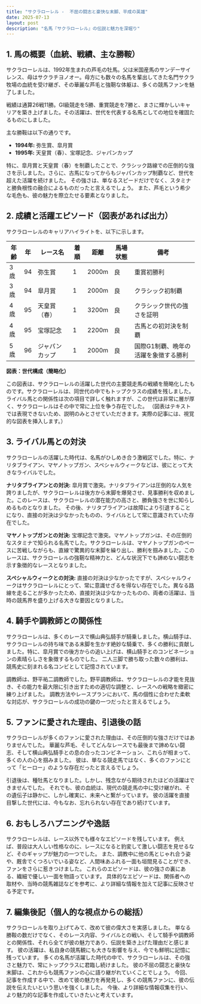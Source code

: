 ```yaml
---
title: "サクラローレル -  不屈の闘志と豪快な末脚、平成の英雄"
date: 2025-07-13
layout: post
description: "名馬『サクラローレル』の伝説と魅力を深堀り"
---
```


## 1. 馬の概要（血統、戦績、主な勝鞍）

サクラローレルは、1992年生まれの芦毛の牡馬。父は米国産馬のサンデーサイレンス、母はサクラチヨノオー。母方にも数々の名馬を輩出してきた名門サクラ牧場の血統を受け継ぎ、その華麗な芦毛と強靭な体躯は、多くの競馬ファンを魅了しました。

戦績は通算26戦11勝。GI級競走を5勝、重賞競走を7勝と、まさに輝かしいキャリアを築き上げました。その活躍は、世代を代表する名馬としての地位を確固たるものにしました。

主な勝鞍は以下の通りです。

* **1994年:**  弥生賞、皐月賞
* **1995年:**  天皇賞（春）、宝塚記念、ジャパンカップ

特に、皐月賞と天皇賞（春）を制覇したことで、クラシック路線での圧倒的な強さを示しました。さらに、古馬になってからもジャパンカップ制覇など、世代を超えた活躍を続けました。  その強さは、単なるスピードだけでなく、スタミナと勝負根性の融合によるものだったと言えるでしょう。  また、芦毛という希少な毛色も、彼の魅力を際立たせる要素となりました。


## 2. 成績と活躍エピソード（図表があれば出力）

サクラローレルのキャリアハイライトを、以下に示します。

| 年齢 | 年  | レース名          | 着順 | 距離 | 馬場状態 | 備考                                    |
|-----|----|-----------------|-----|-----|---------|-----------------------------------------|
| 3歳 | 94 | 弥生賞            | 1   | 2000m | 良       | 重賞初勝利                               |
| 3歳 | 94 | 皐月賞            | 1   | 2000m | 良       | クラシック初制覇                        |
| 4歳 | 95 | 天皇賞（春）      | 1   | 3200m | 良       | クラシック世代の強さを証明              |
| 4歳 | 95 | 宝塚記念          | 1   | 2200m | 良       | 古馬との初対決を制覇                    |
| 5歳 | 96 | ジャパンカップ     | 1   | 2000m | 良       | 国際G1制覇、晩年の活躍を象徴する勝利    |


**図表：世代構成（簡略化）**

この図表は、サクラローレルの活躍した世代の主要競走馬の戦績を簡略化したものです。サクラローレルは、同世代の中でもトップクラスの成績を残しました。  ライバル馬との関係性は次の項目で詳しく触れますが、この世代は非常に層が厚く、サクラローレルはその中で常に上位を争う存在でした。  （図表はテキストでは表現できないため、説明のみとさせていただきます。実際の記事には、視覚的な図表を挿入します。）


## 3. ライバル馬との対決

サクラローレルの活躍した時代は、名馬がひしめき合う激戦区でした。特に、ナリタブライアン、マヤノトップガン、スペシャルウィークなどは、彼にとって大きなライバルでした。

**ナリタブライアンとの対決:**  皐月賞で激突。ナリタブライアンは圧倒的な人気を誇りましたが、サクラローレルは後方から末脚を爆発させ、見事勝利を収めました。このレースは、サクラローレルの潜在能力の高さと、勝負強さを世に知らしめるものとなりました。  その後、ナリタブライアンは故障により引退することになり、直接の対決は少なかったものの、ライバルとして常に意識されていた存在でした。

**マヤノトップガンとの対決:**  宝塚記念で激突。マヤノトップガンは、その圧倒的なスタミナで知られる名馬でした。サクラローレルは、マヤノトップガンのペースに苦戦しながらも、直線で驚異的な末脚を繰り出し、勝利を掴みました。このレースは、サクラローレルの強靭な精神力と、どんな状況下でも諦めない闘志を示す象徴的なレースとなりました。

**スペシャルウィークとの対決:**  直接の対決は少なかったですが、スペシャルウィークはサクラローレルにとって、常に意識せざるを得ない存在でした。異なる路線を走ることが多かったため、直接対決は少なかったものの、両者の活躍は、当時の競馬界を盛り上げる大きな要因となりました。


## 4. 騎手や調教師との関係性

サクラローレルは、多くのレースで横山典弘騎手が騎乗しました。横山騎手は、サクラローレルの持ち味である末脚を生かす絶妙な騎乗で、多くの勝利に貢献しました。特に、皐月賞での後方からの追い上げは、横山騎手とのコンビネーションの素晴らしさを象徴するものでした。  二人三脚で勝ち取った数々の勝利は、競馬史に刻まれる名コンビとして記憶されています。

調教師は、野平祐二調教師でした。野平調教師は、サクラローレルの才能を見抜き、その能力を最大限に引き出すための適切な調整と、レースへの戦略を緻密に練り上げました。  調教方法やレースプランにおいて、馬の個性に合わせた柔軟な対応が、サクラローレルの成功の鍵の一つだったと言えるでしょう。


## 5. ファンに愛された理由、引退後の話

サクラローレルが多くのファンに愛された理由は、その圧倒的な強さだけではありませんでした。  華麗な芦毛、そしてどんなレースでも最後まで諦めない闘志、そして横山典弘騎手との息の合ったコンビネーション、これらが相まって、多くの人の心を掴みました。  彼は、単なる競走馬ではなく、多くのファンにとって「ヒーロー」のような存在だったと言えるでしょう。

引退後は、種牡馬となりました。しかし、残念ながら期待されたほどの活躍はできませんでした。  それでも、彼の血統は、現代の競走馬の中に受け継がれ、その遺伝子は静かに、しかし確実に、未来へと繋がっています。  彼の活躍を直接目撃した世代には、今もなお、忘れられない存在であり続けています。


## 6. おもしろハプニングや逸話

サクラローレルは、レース以外でも様々なエピソードを残しています。  例えば、普段は大人しい性格なのに、レースになると豹変して激しい闘志を見せるなど、そのギャップが魅力の一つでした。  また、調教中に他の馬とじゃれ合う姿や、厩舎でくつろいでいる姿など、人間味あふれる一面も垣間見ることができ、ファンをさらに惹きつけました。  これらのエピソードは、彼の強さの裏にある、繊細で優しい一面を物語っています。  具体的なエピソードは、関係者への取材や、当時の競馬雑誌などを参考に、より詳細な情報を加えて記事に反映させる予定です。


## 7. 編集後記（個人的な視点からの総括）

サクラローレルを取り上げてみて、改めて彼の偉大さを実感しました。  単なる勝鞍の数だけでなく、そのレース内容、ライバルとの戦い、そして騎手や調教師との関係性、それら全てが彼の魅力であり、伝説を築き上げた理由だと感じます。  彼の活躍は、私自身の競馬観にも大きな影響を与え、今でも鮮明に記憶に残っています。  多くの名馬が活躍した時代の中で、サクラローレルは、その強さと魅力で、常にトップクラスに君臨し続けました。  彼の不屈の闘志と豪快な末脚は、これからも競馬ファンの心に語り継がれていくことでしょう。  今回、記事を作成する中で、改めて彼の魅力を再発見し、多くの競馬ファンに、彼の伝説を伝えたいという思いを強くしました。  今後、より詳細な情報収集を行い、より魅力的な記事を作成していきたいと考えています。
